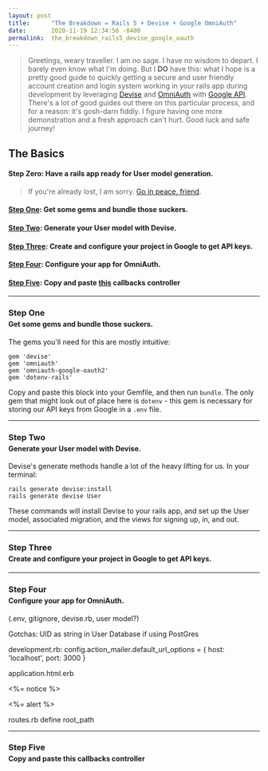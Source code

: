 ```yaml
---
layout: post
title:      "The Breakdown = Rails 5 + Devise + Google OmniAuth"
date:       2020-11-19 12:34:56 -0400
permalink:  the_breakdown_rails5_devise_google_oauth
---
```



> Greetings, weary traveller. I am no sage. I have no wisdom to depart. I barely even know what I'm doing. But I **DO** have this: what I hope is a pretty good guide to quickly getting a secure and user friendly account creation and login system working in your rails app during development by leveraging [Devise](link) and [OmniAuth](link) with [Google API](link). There's a lot of good guides out there on this particular process, and for a reason: it's gosh-darn fiddly. I figure having one more demonstration and a fresh approach can't hurt. Good luck and safe journey!


## The Basics

#### Step Zero: Have a rails app ready for User model generation. 

> If you're already lost, I am sorry. [Go in peace, friend](link).

#### [Step One](#step_one): Get some gems and bundle those suckers.

#### [Step Two](#step_two): Generate your User model with Devise.

#### [Step Three](#step_three): Create and configure your project in Google to get API keys.

#### [Step Four](#step_four): Configure your app for OmniAuth. 

#### [Step Five](#step_five): Copy and paste [this](link) callbacks controller

***

<h3 style="margin-bottom: 0"><span id="step_one">Step One</span></h3>
<h4 style="margin-top: 4px">Get some gems and bundle those suckers.</h4>

The gems you'll need for this are mostly intuitive:

```
gem 'devise'
gem 'omniauth'
gem 'omniauth-google-oauth2'
gem 'dotenv-rails'
```
Copy and paste this block into your Gemfile, and then run `bundle`. The only gem that might look out of place here is `dotenv` - this gem is necessary for storing our API keys from Google in a `.env` file.

***

<h3 style="margin-bottom: 0"><span id="step_two">Step Two</span></h3>
<h4 style="margin-top: 4px">Generate your User model with Devise.</h4>

Devise's generate methods handle a lot of the heavy lifting for us. In your terminal:

```
rails generate devise:install
rails generate devise User
```
These commands will install Devise to your rails app, and set up the User model, associated migration, and the views for signing up, in, and out.

***

<h3 style="margin-bottom: 0"><span id="step_three">Step Three</span></h3>
<h4 style="margin-top: 4px">Create and configure your project in Google to get API keys.</h4>

***

<h3 style="margin-bottom: 0"><span id="step_four">Step Four</span></h3>
<h4 style="margin-top: 4px">Configure your app for OmniAuth.</h4>
(.env, gitignore, devise.rb, user model?)

Gotchas: UID as string in User Database if using PostGres

development.rb:
config.action_mailer.default_url_options = { host: 'localhost', port: 3000 }

application.html.erb
<p class="notice"><%= notice %></p>
<p class="alert"><%= alert %></p>

routes.rb
define root_path

***

<h3 style="margin-bottom: 0"><span id="step_five">Step Five</span></h3>
<h4 style="margin-top: 4px">Copy and paste this callbacks controller</h4>
